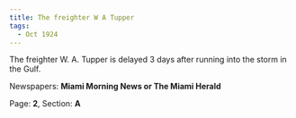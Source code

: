 ```yaml
---  
title: The freighter W A Tupper  
tags:  
  - Oct 1924  
---  
```

  
The freighter W. A. Tupper is delayed 3 days after running into the storm in the Gulf.  
  
Newspapers: **Miami Morning News or The Miami Herald**  
  
Page: **2**, Section: **A** 

